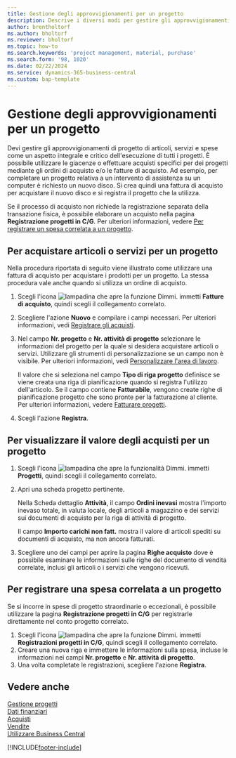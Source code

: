 ```yaml
---
title: Gestione degli approvvigionamenti per un progetto
description: Descrive i diversi modi per gestire gli approvvigionamenti e gli acquisti di materiale e servizi per i progetti.
author: brentholtorf
ms.author: bholtorf
ms.reviewer: bholtorf
ms.topic: how-to
ms.search.keywords: 'project management, material, purchase'
ms.search.form: '98, 1020'
ms.date: 02/22/2024
ms.service: dynamics-365-business-central
ms.custom: bap-template
---
```

# <a name="manage-project-supplies"></a>Gestione degli approvvigionamenti per un progetto

Devi gestire gli approvvigionamenti di progetto di articoli, servizi e spese come un aspetto integrale e critico dell'esecuzione di tutti i progetti. È possibile utilizzare le giacenze o effettuare acquisti specifici per dei progetti mediante gli ordini di acquisto e/o le fatture di acquisto. Ad esempio, per completare un progetto relativa a un intervento di assistenza su un computer è richiesto un nuovo disco. Si crea quindi una fattura di acquisto per acquistare il nuovo disco e si registra il progetto che la utilizza.

Se il processo di acquisto non richiede la registrazione separata della transazione fisica, è possibile elaborare un acquisto nella pagina **Registrazione progetti in C/G**. Per ulteriori informazioni, vedere [Per registrare un spesa correlata a un progetto](projects-how-manage-project-supplies.md#to-post-a-project-related-expense).

## <a name="to-purchase-items-or-services-for-a-project"></a>Per acquistare articoli o servizi per un progetto

Nella procedura riportata di seguito viene illustrato come utilizzare una fattura di acquisto per acquistare i prodotti per un progetto. La stessa procedura vale anche quando si utilizza un ordine di acquisto.  

1. Scegli l'icona ![lampadina che apre la funzione Dimmi.](media/ui-search/search_small.png "Informazioni sull'operazione che si desidera eseguire") immetti **Fatture di acquisto**, quindi scegli il collegamento correlato.  
2. Scegliere l'azione **Nuovo** e compilare i campi necessari. Per ulteriori informazioni, vedi [Registrare gli acquisti](purchasing-how-record-purchases.md).
3. Nel campo **Nr. progetto** e **Nr. attività di progetto** selezionare le informazioni del progetto per la quale si desidera acquistare articoli o servizi. Utilizzare gli strumenti di personalizzazione se un campo non è visibile. Per ulteriori informazioni, vedi [Personalizzare l'area di lavoro](ui-personalization-user.md).

    Il valore che si seleziona nel campo **Tipo di riga progetto** definisce se viene creata una riga di pianificazione quando si registra l'utilizzo dell'articolo. Se il campo contiene **Fatturabile**, vengono create righe di pianificazione progetto che sono pronte per la fatturazione al cliente. Per ulteriori informazioni, vedere [Fatturare progetti](projects-how-invoice-jobs.md).
4. Scegli l'azione **Registra**.

## <a name="to-view-the-value-of-purchases-for-a-project"></a>Per visualizzare il valore degli acquisti per un progetto

1. Scegli l'icona ![lampadina che apre la funzionalità Dimmi.](media/ui-search/search_small.png "Informazioni sull'operazione che si desidera eseguire") immetti **Progetti**, quindi scegli il collegamento correlato.
2. Apri una scheda progetto pertinente.

    Nella Scheda dettaglio **Attività**, il campo **Ordini inevasi** mostra l'importo inevaso totale, in valuta locale, degli articoli a magazzino e dei servizi sui documenti di acquisto per la riga di attività di progetto.  

    Il campo **Importo carichi non fatt.** mostra il valore di articoli spediti su documenti di acquisto, ma non ancora fatturati.  
3. Scegliere uno dei campi per aprire la pagina **Righe acquisto** dove è possibile esaminare le informazioni sulle righe del documento di vendita correlate, inclusi gli articoli o i servizi che vengono ricevuti.

## <a name="to-post-a-project-related-expense"></a>Per registrare una spesa correlata a un progetto

Se si incorre in spese di progetto straordinarie o eccezionali, è possibile utilizzare la pagina **Registrazione progetti in C/G** per registrarle direttamente nel conto progetto correlato.

1. Scegli l'icona ![lampadina che apre la funzione Dimmi.](media/ui-search/search_small.png "Informazioni sull'operazione che si desidera eseguire") immetti **Registrazioni progetti in C/G**, quindi scegli il collegamento correlato.  
2. Creare una nuova riga e immettere le informazioni sulla spesa, incluse le informazioni nei campi **Nr. progetto** e **Nr. attività di progetto**.  
3. Una volta completate le registrazioni, scegliere l'azione **Registra**.

## <a name="see-also"></a>Vedere anche

[Gestione progetti](projects-manage-projects.md)  
[Dati finanziari](finance.md)  
[Acquisti](purchasing-manage-purchasing.md)  
[Vendite](sales-manage-sales.md)  
[Utilizzare Business Central](ui-work-product.md)  

[!INCLUDE[footer-include](includes/footer-banner.md)]
